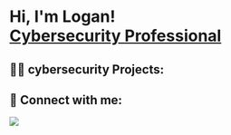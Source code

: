 <h1>Hi, I'm Logan! <br/><a href="https://www.linkedin.com/in/logan-ldt">Cybersecurity Professional</a> </h1>

<h2>👨‍💻 cybersecurity Projects:</h2>




<h2> 🤳 Connect with me:</h2>

<a href="https://linkedin.comin/logan-ldt"><img src="https://img.shields.io/badge/-LinkedIn-0072b1?&style=for-the-badge&logo=linkedin&logoColor=white" /></a>

<!--
**Ltriplett15/ltriplett15** is a ✨ _special_ ✨ repository because its `README.md` (this file) appears on your GitHub profile.

Here are some ideas to get you started:

- 🔭 I’m currently working on ...
- 🌱 I’m currently learning ...
- 👯 I’m looking to collaborate on ...
- 🤔 I’m looking for help with ...
- 💬 Ask me about ...
- 📫 How to reach me: ...
- 😄 Pronouns: ...
- ⚡ Fun fact: ...
-->
